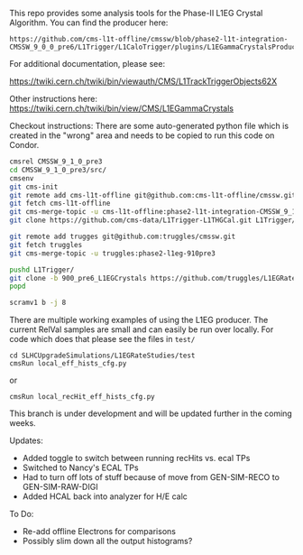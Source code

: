This repo provides some analysis tools for the Phase-II L1EG Crystal Algorithm.  You can find the producer here:
```
https://github.com/cms-l1t-offline/cmssw/blob/phase2-l1t-integration-CMSSW_9_0_0_pre6/L1Trigger/L1CaloTrigger/plugins/L1EGammaCrystalsProducer.cc
```

For additional documentation, please see:

https://twiki.cern.ch/twiki/bin/viewauth/CMS/L1TrackTriggerObjects62X

Other instructions here: https://twiki.cern.ch/twiki/bin/view/CMS/L1EGammaCrystals

Checkout instructions:
There are some auto-generated python file which is created in the "wrong" area and needs to be copied to run this code on Condor.

```bash
cmsrel CMSSW_9_1_0_pre3
cd CMSSW_9_1_0_pre3/src/
cmsenv
git cms-init
git remote add cms-l1t-offline git@github.com:cms-l1t-offline/cmssw.git
git fetch cms-l1t-offline
git cms-merge-topic -u cms-l1t-offline:phase2-l1t-integration-CMSSW_9_1_0_pre3
git clone https://github.com/cms-data/L1Trigger-L1THGCal.git L1Trigger/L1THGCal/data

git remote add trugges git@github.com:truggles/cmssw.git
git fetch truggles
git cms-merge-topic -u truggles:phase2-l1eg-910pre3

pushd L1Trigger/
git clone -b 900_pre6_L1EGCrystals https://github.com/truggles/L1EGRateStudies.git L1EGRateStudies
popd

scramv1 b -j 8

```




There are multiple working examples of using the L1EG producer. The current RelVal samples are small and can easily be run over locally.  For code which does that please see the files in `test/`

```
cd SLHCUpgradeSimulations/L1EGRateStudies/test
cmsRun local_eff_hists_cfg.py
```

or
```
cmsRun local_recHit_eff_hists_cfg.py 
```

This branch is under development and will be updated further in the coming weeks.

Updates:
   * Added toggle to switch between running recHits vs. ecal TPs
   * Switched to Nancy's ECAL TPs
   * Had to turn off lots of stuff because of move from GEN-SIM-RECO to GEN-SIM-RAW-DIGI
   * Added HCAL back into analyzer for H/E calc

To Do:
   * Re-add offline Electrons for comparisons
   * Possibly slim down all the output histograms?

